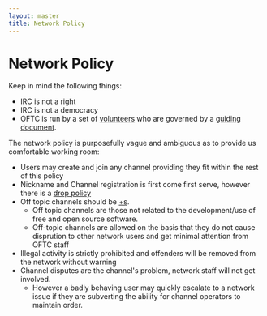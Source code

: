 ```yaml
---
layout: master
title: Network Policy
---
```


# Network Policy

Keep in mind the following things:

 * IRC is not a right
 * IRC is not a democracy
 * OFTC is run by a set of [volunteers](/staff) who are governed by a
[guiding document](/constitution).

The network policy is purposefully vague and ambiguous as to provide us
comfortable working room:

 * Users may create and join any channel providing they fit within the rest of
this policy
 * Nickname and Channel registration is first come first serve, however there
is a [drop policy](/FAQ/Services/#i-want-to-register-a-nickname-someone-else-already-has)
 * Off topic channels should be [+s](/ChannelModes).
   - Off topic channels are those not related to the development/use of free and
open source software.
   - Off-topic channels are allowed on the basis that they do not cause
disprution to other network users and get minimal attention from OFTC staff
 * Illegal activity is strictly prohibited and offenders will be removed from
the network without warning
 * Channel disputes are the channel's problem, network staff will not get
involved.
   - However a badly behaving user may quickly escalate to a network issue if
they are subverting the ability for channel operators to maintain order.
